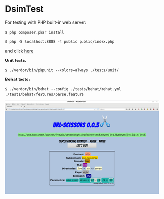 # DsimTest

For testing with PHP built-in web server:

`$ php composer.phar install`

`$ php -S localhost:8888 -t public public/index.php`

and click [here](http://localhost:8888/uno/dos/tres/probando.php?uno=1&2=dos)

**Unit tests:**

`$ ./vendor/bin/phpunit --colors=always ./tests/unit/`

**Behat tests:**

`$ ./vendor/bin/behat --config ./tests/behat/behat.yml ./tests/behat/features/parse.feature`

![Screenshot](screenshot.png)
